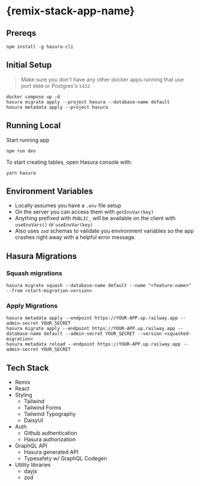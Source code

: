 # {remix-stack-app-name}

## Prereqs

```
npm install -g hasura-cli
```

## Initial Setup

> Make sure you don't have any other docker apps running that use port `8080` or Postgres's `5432`

```
docker compose up -d
hasura migrate apply --project hasura --database-name default
hasura metadata apply --project hasura
```

## Running Local

Start running app

```
npm run dev
```

To start creating tables, open Hasura console with:

```
yarn hasura
```

## Environment Variables

- Locally assumes you have a `.env` file setup
- On the server you can access them with `getEnvVar(key)`
- Anything prefixed with `PUBLIC_` will be available on the client with `useEnvVars()` or `useEnvVar(key)`
- Also uses `zod` schemas to validate you environment variables so the app crashes right away with a helpful error message.

## Hasura Migrations

### Squash migrations

```
hasura migrate squash --database-name default --name "<feature-name>" --from <start-migration-version>
```

### Apply Migrations

```
hasura metadata apply --endpoint https://YOUR-APP.up.railway.app --admin-secret YOUR_SECRET
hasura migrate apply --endpoint https://YOUR-APP.up.railway.app --database-name default --admin-secret YOUR_SECRET --version <squashed-migration>
hasura metadata reload --endpoint https://YOUR-APP.up.railway.app --admin-secret YOUR_SECRET
```

## Tech Stack

- Remix
- React
- Styling
  - Tailwind
  - Tailwind Forms
  - Tailwind Typography
  - DaisyUI
- Auth
  - Github authentication
  - Hasura authorization
- GraphQL API
  - Hasura generated API
  - Typesafety w/ GraphQL Codegen
- Utility libraries
  - dayjs
  - zod
